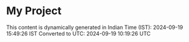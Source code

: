 # My Project

This content is dynamically generated in Indian Time (IST): 2024-09-19 15:49:26 IST
Converted to UTC: 2024-09-19 10:19:26 UTC
